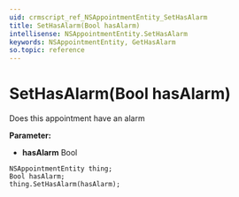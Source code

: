 ```yaml
---
uid: crmscript_ref_NSAppointmentEntity_SetHasAlarm
title: SetHasAlarm(Bool hasAlarm)
intellisense: NSAppointmentEntity.SetHasAlarm
keywords: NSAppointmentEntity, GetHasAlarm
so.topic: reference
---
```


# SetHasAlarm(Bool hasAlarm)

Does this appointment have an alarm

**Parameter:** 
 - **hasAlarm** Bool

```crmscript
NSAppointmentEntity thing;
Bool hasAlarm;
thing.SetHasAlarm(hasAlarm);
```

